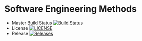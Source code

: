 # Software Engineering Methods 

- Master Build Status [![Build Status](https://travis-ci.org/FionaGilmour/sem.svg?branch=master)](https://travis-ci.org/FionaGilmour/sem)
- License [![LICENSE](https://img.shields.io/github/license/FionaGilmour/sem.svg?style=flat-square)](https://github.com/FionaGilmour/sem/blob/master/LICENSE)
- Release [![Releases](https://img.shields.io/github/release/FionaGilmour/sem/all.svg?style=flat-square)](https://github.com/FionaGilmour/sem/releases)